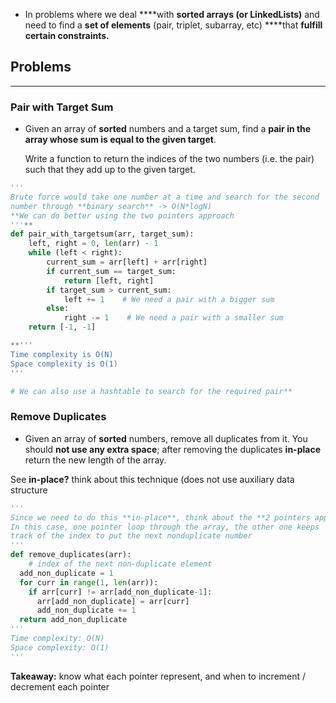 - In problems where we deal \***\*with **sorted arrays (or LinkedLists)** and need to find a **set of elements** (pair, triplet, subarray, etc) \*\***that **fulfill certain constraints.**

## Problems

---

### Pair with Target Sum

- Given an array of **sorted** numbers and a target sum, find a **pair in the array whose sum is equal to the given target**.

  Write a function to return the indices of the two numbers (i.e. the pair) such that they add up to the given target.

```python
'''
Brute force would take one number at a time and search for the second
number through **binary search** -> O(N*logN)
**We can do better using the two pointers approach
'''**
def pair_with_targetsum(arr, target_sum):
	left, right = 0, len(arr) - 1
	while (left < right):
		current_sum = arr[left] + arr[right]
		if current_sum == target_sum:
			return [left, right]
		if target_sum > current_sum:
			left += 1    # We need a pair with a bigger sum
		else:
			right -= 1    # We need a pair with a smaller sum
	return [-1, -1]

**'''
Time complexity is O(N)
Space complexity is O(1)
'''

# We can also use a hashtable to search for the required pair**
```

### Remove Duplicates

- Given an array of **sorted** numbers, remove all duplicates from it. You should **not use any extra space**; after removing the duplicates **in-place** return the new length of the array.

See **in-place?** think about this technique (does not use auxiliary data structure

```python
'''
Since we need to do this **in-place**, think about the **2 pointers approach**
In this case, one pointer loop through the array, the other one keeps
track of the index to put the next nonduplicate number
'''
def remove_duplicates(arr):
	# index of the next non-duplicate element
  add_non_duplicate = 1
  for curr in range(1, len(arr)):
    if arr[curr] != arr[add_non_duplicate-1]:
      arr[add_non_duplicate] = arr[curr]
      add_non_duplicate += 1
  return add_non_duplicate
'''
Time complexity: O(N)
Space complexity: O(1)
'''
```

**Takeaway:** know what each pointer represent, and when to increment / decrement each pointer
